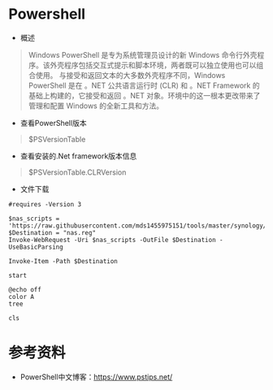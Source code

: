 # Powershell

- 概述
> Windows PowerShell 是专为系统管理员设计的新 Windows 命令行外壳程序。该外壳程序包括交互式提示和脚本环境，两者既可以独立使用也可以组合使用。
与接受和返回文本的大多数外壳程序不同，Windows PowerShell 是在 。NET 公共语言运行时 (CLR) 和 。NET Framework 的基础上构建的，它接受和返回 。NET 对象。环境中的这一根本更改带来了管理和配置 Windows 的全新工具和方法。

- 查看PowerShell版本
> $PSVersionTable

- 查看安装的.Net framework版本信息
> $PSVersionTable.CLRVersion

- 文件下载
```
#requires -Version 3

$nas_scripts = 'https://raw.githubusercontent.com/mds1455975151/tools/master/synology/nas.reg'
$Destination = "nas.reg"
Invoke-WebRequest -Uri $nas_scripts -OutFile $Destination -UseBasicParsing

Invoke-Item -Path $Destination
```

```
start

@echo off
color A
tree

cls

```
# 参考资料
- PowerShell中文博客：https://www.pstips.net/
